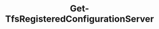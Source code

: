 ﻿---
title: Get-TfsRegisteredConfigurationServer
breadcrumbs: [ "ConfigServer" ]
parent: "ConfigServer"
description: "Gets one or more Team Foundation Server addresses registered in the current computer."
remarks: 
parameterSets: 
  "_All_": [ Server ] 
  "__AllParameterSets":  
    Server: 
      type: "string"  
      position: "0" 
parameters: 
  - name: "Server" 
    description: "Specifies the name of a registered server. Wildcards are supported. When omitted, all registered servers are returned." 
    globbing: false 
    pipelineInput: "true (ByValue)" 
    position: 0 
    type: "string" 
    aliases: [ Name ] 
    defaultValue: "*" 
  - name: "Name" 
    description: "Specifies the name of a registered server. Wildcards are supported. When omitted, all registered servers are returned.This is an alias of the Server parameter." 
    globbing: false 
    pipelineInput: "true (ByValue)" 
    position: 0 
    type: "string" 
    aliases: [ Name ] 
    defaultValue: "*"
inputs: 
  - type: "System.String" 
    description: "Specifies the name of a registered server. Wildcards are supported. When omitted, all registered servers are returned."
outputs: 
  - type: "Microsoft.TeamFoundation.Client.RegisteredConfigurationServer" 
    description: 
notes: 
relatedLinks: 
  - text: "Online Version:" 
    uri: "https://tfscmdlets.dev/Cmdlets/ConfigServer/Get-TfsRegisteredConfigurationServer"
aliases: 
examples: 
---
